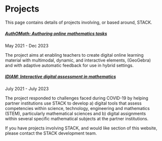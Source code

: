 # Projects

This page contains details of projects involving, or based around, STACK.

<div class="card mb-3">
	    <div class="card-body">
	        <a href="AuthOMath/"><h5 class="card-title">AuthOMath: Authoring online mathematics tasks</h5></a>
	        <p class="figure-caption">May 2021 - Dec 2023</p>
			<p class="card-text">The project aims at enabling teachers to create digital online learning material with multimodal, dynamic, and interactive elements, (GeoGebra) and with adaptive automatic feedback for use in hybrid settings.</p>
	    </div>
</div>

<div class="card mb-3">
        <div class="card-body">
	        <a href="IDIAM/"><h5 class="card-title">IDIAM: Interactive digital assessment in mathematics</h5></a>
	        <p class="figure-caption">July 2021 - July 2023</p>
			<p class="card-text">The project responded to challenges faced during COVID-19 by helping partner institutions use STACK to develop a) digital tools that assess competencies within science, technology, engineering and mathematics (STEM), particularly mathematical sciences
and b) digital assignments within several specific mathematical subjects at the partner institutions.</p>
	    </div>
</div>

<!-- Template for new projects
     Each project should have a subdirectory of their own, with an index.md as the landing page.
-->	
<!--
<div class="card mb-3">
	    <div class="card-body">
	        <a href=""><h5 class="card-title">Project title</h5></a>
	        <p class="figure-caption">Month yyyy - Month yyyy</p>
			<p class="card-text">A brief description of the aims of the project.</p>
	    </div>
</div>
-->

If you have projects involving STACK, and would like section of this website, please contact the STACK development team.
